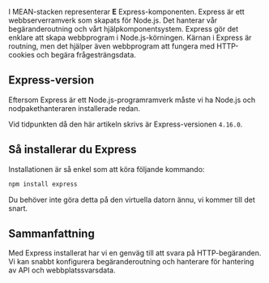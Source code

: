 I MEAN-stacken representerar **E** Express-komponenten. Express är ett webbserverramverk som skapats för Node.js. Det hanterar vår begäranderoutning och vårt hjälpkomponentsystem. Express gör det enklare att skapa webbprogram i Node.js-körningen. Kärnan i Express är routning, men det hjälper även webbprogram att fungera med HTTP-cookies och begära frågesträngsdata.

## <a name="express-version"></a>Express-version

Eftersom Express är ett Node.js-programramverk måste vi ha Node.js och nodpakethanteraren installerade redan.

Vid tidpunkten då den här artikeln skrivs är Express-versionen `4.16.0`.

## <a name="how-to-install-express"></a>Så installerar du Express

Installationen är så enkel som att köra följande kommando:

   ```bash
   npm install express
   ```

Du behöver inte göra detta på den virtuella datorn ännu, vi kommer till det snart.

## <a name="summary"></a>Sammanfattning

Med Express installerat har vi en genväg till att svara på HTTP-begäranden. Vi kan snabbt konfigurera begäranderoutning och hanterare för hantering av API och webbplatssvarsdata.